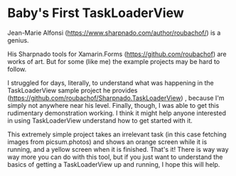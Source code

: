# Baby's First TaskLoaderView

Jean-Marie Alfonsi (https://www.sharpnado.com/author/roubachof/) is a genius.

His Sharpnado tools for Xamarin.Forms (https://github.com/roubachof) are works of art. But for some (like me) the example projects may be hard to follow.

I struggled for days, literally, to understand what was happening in the TaskLoaderView sample project he provides (https://github.com/roubachof/Sharpnado.TaskLoaderView) , because I'm simply not anywhere near his level. Finally, though, I was able to get this  rudimentary demonstration working. I think it might help anyone interested in using TaskLoaderView understand how to get started with it.

This extremely simple project takes an irrelevant task (in this case fetching images from picsum.photos) and shows an orange screen while it is running, and a yellow screen when it is finished. That's it! There is way way way more you can do with this tool, but if you just want to understand the basics of getting a TaskLoaderView up and running, I hope this will help.
